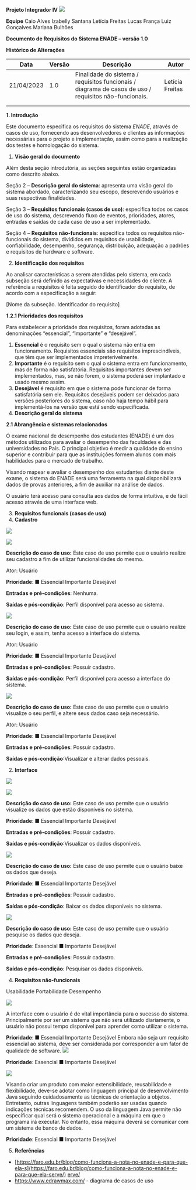 ﻿**Projeto Integrador IV ![](Aspose.Words.c57064bd-2cb1-46ec-9a1c-34f867acad50.001.png)**

**Equipe**         Caio Alves      Izabelly Santana Letícia Freitas Lucas França Luiz Gonçalves Mariana Bulhões 

**Documento de Requisitos do Sistema ENADE – versão 1.0** 

**Histórico de Alterações** 



|**Data** |**Versão** |**Descrição** |**Autor** |
| - | - | - | - |
|21/04/2023 |1\.0 |Finalidade do sistema / requisitos funcionais / diagrama de casos de uso / requisitos não-funcionais. |Letícia Freitas |
|||||
|||||
**1. Introdução** 

Este documento especifica os requisitos do sistema *ENADE*, através  de casos de uso, fornecendo aos desenvolvedores e clientes as informações necessárias para o projeto e implementação, assim como para a realização dos testes e homologação do sistema. 

1. **Visão geral do documento** 

Além  desta seção introdutória, as seções seguintes estão organizadas como descrito abaixo. 

Seção 2 – **Descrição geral do sistema**: apresenta uma visão geral do sistema abordado,  caracterizando  seu  escopo,  descrevendo  usuários  e  suas  respectivas finalidades. 

Seção 3 – **Requisitos funcionais (casos de uso)**: especifica todos os casos de uso do sistema, descrevendo fluxo de eventos, prioridades, atores, entradas e saídas de cada caso de uso a ser implementado. 

Seção  4  –  **Requisitos  não-funcionais**:  especifica  todos  os  requisitos não-funcionais do sistema, divididos em requisitos de usabilidade, confiabilidade, desempenho, segurança, distribuição, adequação a padrões e requisitos de hardware e software. 

2. **Identificação dos requisitos** 

Ao analisar características a serem atendidas pelo sistema, em cada subseção será definido as expectativas e necessidades do cliente. A referência a requisitos é feita seguido do identificador do requisito, de acordo com a especificação a seguir: 

[Nome da subseção. Identificador do requisito] 

**1.2.1 Prioridades dos requisitos** 

Para estabelecer a prioridade dos requisitos, foram adotadas as denominações “essencial”, “importante” e “desejável”. 

1. **Essencial** é o requisito sem o qual o sistema não entra em funcionamento. Requisitos essenciais são requisitos imprescindíveis, que têm que ser implementados impreterivelmente. 
1. **Importante** é o requisito sem o qual o sistema entra em funcionamento, mas de forma não satisfatória. Requisitos importantes devem ser implementados, mas, se não forem, o sistema poderá ser implantado e usado mesmo assim. 
1. **Desejável** é requisito em que o sistema pode funcionar de forma satisfatória sem ele. Requisitos desejáveis podem ser deixados para versões posteriores do sistema, caso não haja tempo hábil para implementá-los na versão que está sendo especificada. 
2. **Descrição geral do sistema** 

**2.1  Abrangência e sistemas relacionados** 

O exame nacional de desempenho dos estudantes (ENADE) é um dos métodos utilizados para avaliar o desempenho das faculdades e das universidades no País. O principal objetivo é medir a qualidade do ensino superior e contribuir para que as instituições formem alunos com mais habilidades para o mercado de trabalho. 

Visando mapear e avaliar o desempenho dos estudantes diante deste exame, o sistema do ENADE será uma ferramenta na qual disponibilizará dados de provas anteriores, a fim de auxiliar na análise de dados. 

O usuário terá acesso para consulta aos dados de forma intuitiva, e de fácil acesso através de uma interface web. 

3. **Requisitos funcionais (casos de uso)** 
1. **Cadastro** 

![](Aspose.Words.c57064bd-2cb1-46ec-9a1c-34f867acad50.002.png)

![](Aspose.Words.c57064bd-2cb1-46ec-9a1c-34f867acad50.003.png)

**Descrição do caso de uso:** Este caso de uso permite que o usuário realize seu cadastro a fim de utilizar funcionalidades do mesmo. 

Ator: Usuário 

**Prioridade**:  ■ Essencial  Importante  Desejável 

**Entradas e pré-condições**: Nenhuma. 

**Saídas e pós-condição**: Perfil disponível para acesso ao sistema. 

![](Aspose.Words.c57064bd-2cb1-46ec-9a1c-34f867acad50.004.png)

**Descrição do caso de uso:** Este caso de uso permite que o usuário realize seu login, e assim, tenha acesso a interface do sistema. 

Ator: Usuário 

**Prioridade**:  ■ Essencial  Importante  Desejável 

**Entradas e pré-condições**: Possuir cadastro. 

**Saídas e pós-condição**: Perfil disponível para acesso a interface do sistema. 

![](Aspose.Words.c57064bd-2cb1-46ec-9a1c-34f867acad50.005.png)

**Descrição do caso de uso:** Este caso de uso permite que o usuário visualize o seu perfil, e altere seus dados caso seja necessário. 

Ator: Usuário 

**Prioridade**:  ■ Essencial  Importante  Desejável 

**Entradas e pré-condições**: Possuir cadastro. 

**Saídas e pós-condição**:Visualizar e alterar dados pessoais. 

2. **Interface** 

![](Aspose.Words.c57064bd-2cb1-46ec-9a1c-34f867acad50.006.png)

![](Aspose.Words.c57064bd-2cb1-46ec-9a1c-34f867acad50.007.png)

**Descrição do caso de uso:** Este caso de uso permite que o usuário visualize os dados que estão disponíveis no sistema. 

**Prioridade**:  ■ Essencial  Importante  Desejável 

**Entradas e pré-condições**: Possuir cadastro. 

**Saídas e pós-condição**:Visualizar os dados disponíveis. 

![](Aspose.Words.c57064bd-2cb1-46ec-9a1c-34f867acad50.008.png)

**Descrição do caso de uso:** Este caso de uso permite que o usuário baixe os dados que deseja. 

**Prioridade**:  ■ Essencial  Importante  Desejável 

**Entradas e pré-condições**: Possuir cadastro. 

**Saídas e pós-condição**: Baixar os dados disponíveis no sistema. 

![](Aspose.Words.c57064bd-2cb1-46ec-9a1c-34f867acad50.009.png)

**Descrição do caso de uso:** Este caso de uso permite que o usuário pesquise os dados que deseja. 

**Prioridade**:  Essencial  ■ Importante  Desejável 

**Entradas e pré-condições**: Possuir cadastro. 

**Saídas e pós-condição**: Pesquisar os dados disponíveis. 

4. **Requisitos não-funcionais** 

Usabilidade Portabilidade Desempenho 

![](Aspose.Words.c57064bd-2cb1-46ec-9a1c-34f867acad50.010.png)

A  interface  com  o  usuário  é  de  vital  importância  para  o  sucesso  do  sistema. Principalmente por ser um sistema que não será utilizado diariamente, o usuário não possui tempo disponível para aprender como utilizar o sistema. 

**Prioridade**:        ■ Essencial  Importante  Desejável Embora não seja um requisito essencial ao sistema, deve ser considerada por corresponder a um fator de qualidade de software. ![](Aspose.Words.c57064bd-2cb1-46ec-9a1c-34f867acad50.011.png)

**Prioridade**:  Essencial  ■ Importante  Desejável 

![](Aspose.Words.c57064bd-2cb1-46ec-9a1c-34f867acad50.012.png)

Visando criar um produto com maior extensibilidade, reusabilidade e flexibilidade, deve-se adotar como linguagem principal de desenvolvimento Java seguindo cuidadosamente as técnicas de orientação a objetos. Entretanto, outras linguagens também poderão ser usadas quando indicações técnicas recomendem. O uso da linguagem Java permite não especificar qual será o sistema operacional e a máquina em que o programa irá executar. No entanto, essa máquina deverá se comunicar com um sistema de banco de dados. 

**Prioridade**:  Essencial  ■ Importante  Desejável 

5. **Referências** 
- [https://faro.edu.br/blog/como-funciona-a-nota-no-enade-e-para-que-ela-s](https://faro.edu.br/blog/como-funciona-a-nota-no-enade-e-para-que-ela-serve/) [erve/](https://faro.edu.br/blog/como-funciona-a-nota-no-enade-e-para-que-ela-serve/) 
- <https://www.edrawmax.com/> - diagrama de casos de uso 
